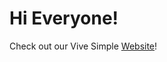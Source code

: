 # Hi Everyone!
Check out our Vive Simple [Website](https://jazzy-bienenstitch-c301bd.netlify.app/)!
